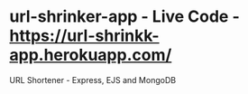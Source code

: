 # url-shrinker-app - Live Code - https://url-shrinkk-app.herokuapp.com/


URL Shortener - Express, EJS and MongoDB 

